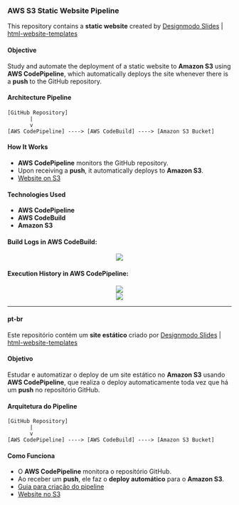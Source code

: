 ### **AWS S3 Static Website Pipeline**

This repository contains a **static website** created by [Designmodo Slides](https://designmodo.com/slides/) | [html-website-templates](https://github.com/designmodo/html-website-templates)

#### **Objective**
Study and automate the deployment of a static website to **Amazon S3** using **AWS CodePipeline**, which automatically deploys the site whenever there is a **push** to the GitHub repository.

#### **Architecture Pipeline**

```plaintext
[GitHub Repository] 
       |
       v
[AWS CodePipeline] ----> [AWS CodeBuild] ----> [Amazon S3 Bucket]
```

#### **How It Works**
- **AWS CodePipeline** monitors the GitHub repository.
- Upon receiving a **push**, it automatically deploys to **Amazon S3**.
- [Website on S3](http://joaonolasco.s3-website-us-east-1.amazonaws.com/)

#### **Technologies Used**
- **AWS CodePipeline**
- **AWS CodeBuild**
- **Amazon S3**

#### Build Logs in **AWS CodeBuild:**

<div align="center">
    <img src="https://github.com/user-attachments/assets/c1b47469-7609-4795-a0f4-9eed3d116e59" />
</div>

#### Execution History in **AWS CodePipeline:**

<div align="center">
    <img src="https://github.com/user-attachments/assets/bc05746a-9dbc-475b-a697-ee8ed601f7e1" />
</div>

<div align="center">
    <img src="https://github.com/user-attachments/assets/ac686ea6-f09b-4b24-8fce-6be69209c226" />
</div>

---
#### pt-br

Este repositório contém um **site estático** criado por [Designmodo Slides](https://designmodo.com/slides/) | [html-website-templates](https://github.com/designmodo/html-website-templates)

#### **Objetivo**
Estudar e automatizar o deploy de um site estático no **Amazon S3** usando **AWS CodePipeline**, que realiza o deploy automaticamente toda vez que há um **push** no repositório GitHub.

#### **Arquitetura do Pipeline**

```plaintext
[GitHub Repository] 
       |
       v
[AWS CodePipeline] ----> [AWS CodeBuild] ----> [Amazon S3 Bucket]
```

#### **Como Funciona**
- O **AWS CodePipeline** monitora o repositório GitHub.
- Ao receber um **push**, ele faz o **deploy automático** para o **Amazon S3**.
- [Guia para criação do pipeline](configurando-pipeline.md)
- [Website no S3](http://joaonolasco.s3-website-us-east-1.amazonaws.com/)